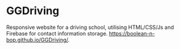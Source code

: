 # GGDriving
Responsive website for a driving school, utilising HTML/CSS/Js and Firebase for contact information storage.
https://boolean-n-bop.github.io/GGDriving/.
